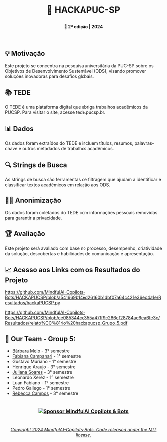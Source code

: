 
 
 #  <p align="center"> 🎉 HACKAPUC-SP
 #### <p align="center"> 📅 2ª edição | 2024

 <br>

## 💡 Motivação
Este projeto se concentra na pesquisa universitária da PUC-SP sobre os Objetivos de Desenvolvimento Sustentável (ODS), visando promover soluções inovadoras para desafios globais.


## 📚 TEDE
O TEDE é uma plataforma digital que abriga trabalhos acadêmicos da PUCSP. Para visitar o site, acesse tede.pucsp.br.

## 📊 Dados
Os dados foram extraídos do TEDE e incluem títulos, resumos, palavras-chave e outros metadados de trabalhos acadêmicos.

## 🔍 Strings de Busca
As strings de busca são ferramentas de filtragem que ajudam a identificar e classificar textos acadêmicos em relação aos ODS.

## 🕵️‍♀️ Anonimização
Os dados foram coletados do TEDE com informações pessoais removidas para garantir a privacidade.

## 🏆 Avaliação
Este projeto será avaliado com base no processo, desempenho, criatividade da solução, descobertas e habilidades de comunicação e apresentação.

## 📈 Acesso aos Links com os Resultados do Projeto

https://github.com/MindfulAI-Copilots-Bots/HACKAPUCSP/blob/a541669b14ed26160b1dbf07a64c421e36ec4a1e/Resultados/hackaPUCSP.py


https://github.com/MindfulAI-Copilots-Bots/HACKAPUCSP/blob/ce085344cc355a47ff9c286cf28784ae6ea6fe3c/Resultados/relato%CC%81rio%20hackapucsp_Grupo_5.pdf




## 👥 Our Team - Group 5:

- [Bárbara Melo](https://github.com/babisxs23) - 3° semestre
- [Fabiana Campanari](https://github.com/FabianaCampanari) - 1° semestre
- Gustavo Muriano - 1° semestre
- Henrique Araujo - 3° semestre
- [Juliana Soares](https://github.com/julianamiranda1) - 3° semestre
- Leonardo Xerez - 1° semestre
- Luan Fabiano - 1° semestre
- Pedro Gallego - 1° semestre
- [Rebecca Campos](https://github.com/becamparezzo) - 3° semestre

 #

### <p align="center"> [![Sponsor MindfulAI Copilots & Bots](https://img.shields.io/badge/Sponsor-MindfulAI%20Copilots%20%26%20Bots-brightgreen?logo=GitHub)](https://github.com/sponsors/MindfulAI-Copilots-Bots)  


#

###### <p align="center"> [Copyright 2024 MindfulAI-Copilots-Bots. Code released under the  MIT license.](https://github.com/MindfulAI-Copilots-Bots/HACKAPUCSP/blob/1f52fe3745392c0454d03ab7162670d9b09361bf/LICENSE)
